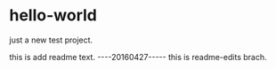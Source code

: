 # hello-world
just a new test project.

this is add readme text.
----20160427-----
this is readme-edits brach.
